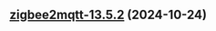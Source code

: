 

## [zigbee2mqtt-13.5.2](https://github.com/cyr-ius/truenas-charts/compare/zigbee2mqtt-13.5.1...zigbee2mqtt-13.5.2) (2024-10-24)

